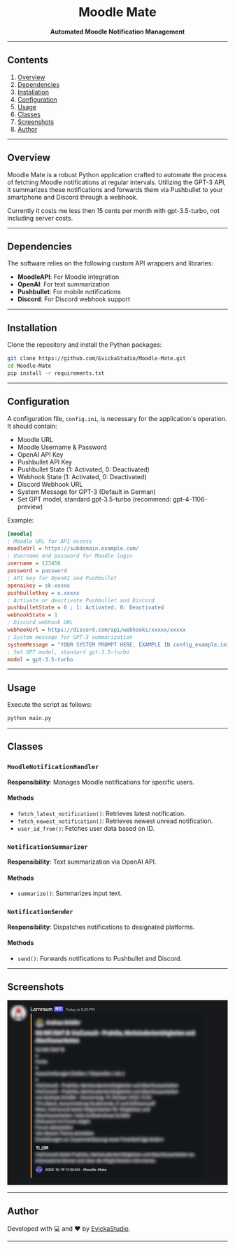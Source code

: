<h1 align="center">Moodle Mate</h1>
<p align="center">
    <strong>Automated Moodle Notification Management</strong>
</p>

---

## Contents
1. [Overview](#overview)
2. [Dependencies](#dependencies)
3. [Installation](#installation)
4. [Configuration](#configuration)
5. [Usage](#usage)
6. [Classes](#classes)
7. [Screenshots](#screenshots)
8. [Author](#author)

---

## <div id="overview">Overview</div>

Moodle Mate is a robust Python application crafted to automate the process of fetching Moodle notifications at regular intervals. Utilizing the GPT-3 API, it summarizes these notifications and forwards them via Pushbullet to your smartphone and Discord through a webhook. 

Currently it costs me less then 15 cents per month with gpt-3.5-turbo, not including server costs.

---

## <div id="dependencies">Dependencies</div>

The software relies on the following custom API wrappers and libraries:

- **MoodleAPI**: For Moodle integration
- **OpenAI**: For text summarization
- **Pushbullet**: For mobile notifications
- **Discord**: For Discord webhook support

---

## <div id="installation">Installation</div>

Clone the repository and install the Python packages:

```bash
git clone https://github.com/EvickaStudio/Moodle-Mate.git
cd Moodle-Mate
pip install -r requirements.txt
```

---

## <div id="configuration">Configuration</div>

A configuration file, `config.ini`, is necessary for the application's operation. It should contain:

- Moodle URL
- Moodle Username & Password
- OpenAI API Key
- Pushbullet API Key
- Pushbullet State (1: Activated, 0: Deactivated)
- Webhook State (1: Activated, 0: Deactivated)
- Discord Webhook URL
- System Message for GPT-3 (Default in German)
- Set GPT model, standard gpt-3.5-turbo (recommend: gpt-4-1106-preview)

Example:

```ini
[moodle]
; Moodle URL for API access
moodleUrl = https://subdomain.example.com/
; Username and password for Moodle login
username = 123456
password = password
; API key for OpenAI and Pushbullet
openaikey = sk-xxxxx
pushbulletkey = o.xxxxx
; Activate or deactivate Pushbullet and Discord
pushbulletState = 0 ; 1: Activated, 0: Deactivated
webhookState = 1
; Discord webhook URL
webhookUrl = https://discord.com/api/webhooks/xxxxx/xxxxx
; System message for GPT-3 summarization
systemMessage = "YOUR SYSTEM PROMPT HERE, EXAMPLE IN config_example.ini"
; Set GPT model, standard gpt-3.5-turbo
model = gpt-3.5-turbo
```

---

## <div id="usage">Usage</div>

Execute the script as follows:

```bash
python main.py
```

---

## <div id="classes">Classes</div>

### `MoodleNotificationHandler`

**Responsibility**: Manages Moodle notifications for specific users.

#### Methods

- `fetch_latest_notification()`: Retrieves latest notification.
- `fetch_newest_notification()`: Retrieves newest unread notification.
- `user_id_from()`: Fetches user data based on ID.

### `NotificationSummarizer`

**Responsibility**: Text summarization via OpenAI API.

#### Methods

- `summarize()`: Summarizes input text.

### `NotificationSender`

**Responsibility**: Dispatches notifications to designated platforms.

#### Methods

- `send()`: Forwards notifications to Pushbullet and Discord.

---

## <div id="screenshots">Screenshots</div>

<img src="images/discord.jpg" alt="Discord Screenshot" width="600"/>

---

## <div id="author">Author</div>

Developed with 💻 and ❤️ by [EvickaStudio](https://github.com/EvickaStudio).

---
